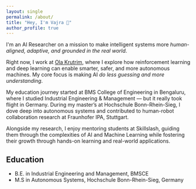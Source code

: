 ```yaml
---
layout: single
permalink: /about/
title: "Hey, I'm Vajra 👋"
author_profile: true
---
```


I'm an AI Researcher on a mission to make intelligent systems more *human-aligned, adaptive, and grounded in the real world*.

Right now, I work at [Ola Krutrim](https://www.olakrutrim.com/), where I explore how reinforcement learning and deep learning can enable smarter, safer, and more autonomous machines. My core focus is making AI *do less guessing and more understanding*.

My education journey started at BMS College of Engineering in Bengaluru, where I studied Industrial Engineering & Management — but it really took flight in Germany. During my master’s at Hochschule Bonn-Rhein-Sieg, I dove deep into autonomous systems and contributed to human-robot collaboration research at Fraunhofer IPA, Stuttgart.

Alongside my research, I enjoy mentoring students at Skillslash, guiding them through the complexities of AI and Machine Learning while fostering their growth through hands-on learning and real-world applications.


## Education 
- B.E. in Industrial Engineering and Management, BMSCE  
- M.S in Autonomous Systems, Hochschule Bonn-Rhein-Sieg, Germany

<!-- ## Skills 
- Python, PyTorch, TensorFlow, ROS2  
- Reinforcement Learning, Deep Learning, Machine Learning -->
